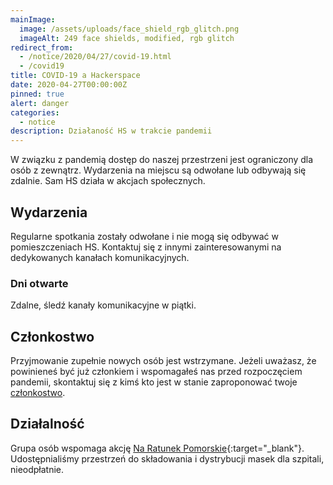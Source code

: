 ```yaml
---
mainImage:
  image: /assets/uploads/face_shield_rgb_glitch.png
  imageAlt: 249 face shields, modified, rgb glitch
redirect_from:
  - /notice/2020/04/27/covid-19.html
  - /covid19
title: COVID-19 a Hackerspace
date: 2020-04-27T00:00:00Z
pinned: true
alert: danger
categories:
  - notice
description: Działaność HS w trakcie pandemii
---
```


W związku z pandemią dostęp do naszej przestrzeni jest ograniczony dla osób z zewnątrz. 
Wydarzenia na miejscu są odwołane lub odbywają się zdalnie. Sam HS działa w akcjach społecznych.

<!--more-->

## Wydarzenia
Regularne spotkania zostały odwołane i nie mogą się odbywać w pomieszczeniach HS. 
Kontaktuj się z innymi zainteresowanymi na dedykowanych kanałach komunikacyjnych.

### Dni otwarte
Zdalne, śledź kanały komunikacyjne w piątki.

## Członkostwo
Przyjmowanie zupełnie nowych osób jest wstrzymane. 
Jeżeli uważasz, że powinieneś być już członkiem i wspomagałeś nas przed rozpoczęciem pandemii, skontaktuj się z kimś kto jest w stanie zaproponować twoje [członkostwo](/membership/).

## Działalność
Grupa osób wspomaga akcję [Na Ratunek Pomorskie](https://wiki.hsp.sh/przyłbice){:target="_blank"}.
Udostępnialiśmy przestrzeń do składowania i dystrybucji masek dla szpitali, nieodpłatnie.

